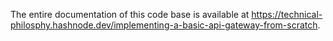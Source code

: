 The entire documentation of this code base is available at https://technical-philosphy.hashnode.dev/implementing-a-basic-api-gateway-from-scratch.
